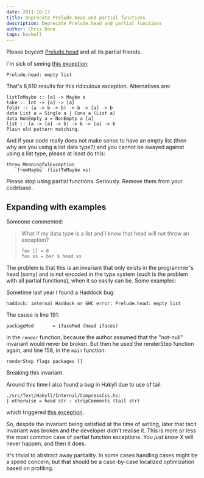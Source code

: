 ```yaml
---
date: 2011-10-17
title: Deprecate Prelude.head and partial functions
description: Deprecate Prelude.head and partial functions
author: Chris Done
tags: haskell
---
```


Please boycott
[Prelude.head](http://haskell.org/ghc/docs/latest/html/libraries/base/Prelude.html#v:head)
and all its partial friends.

I'm sick of seeing [this exception](http://www.google.com/search?sourceid=chrome&ie=UTF-8&q=%22Prelude.head%3A+empty+list%22):

    Prelude.head: empty list

That's 6,610 results for this ridiculous exception. Alternatives are:

    listToMaybe :: [a] -> Maybe a
    take :: Int -> [a] -> [a]
    foldr :: (a -> b -> b) -> b -> [a] -> b
    data List a = Single a | Cons a (List a)
    data NonEmpty a = NonEmpty a [a]
    list :: (a -> [a] -> b) -> b -> [a] -> b
    Plain old pattern matching.

And if your code really does not make sense to have an empty list
(then why are you using a list data type?) and you cannot be swayed
against using a list type, please at least do this:

    throw MeaningfulException
       `fromMaybe` (listToMaybe xs)

Please stop using partial functions. Seriously. Remove them from your
codebase.

## Expanding with examples

Someone commented:

> What if my data type is a list and I know that head will not throw
> an exception?
>
>     foo [] = 0
>     foo xs = bar $ head xs

The problem is that this is an invariant that only exists in the
programmer's head (sorry) and is not encoded in the type system (such
is the problem with all partial functions), when it so easily can
be. Some examples:

Sometime last year I found a Haddock bug:

    haddock: internal Haddock or GHC error: Prelude.head: empty list

The cause is line 191:

    packageMod       = ifaceMod (head ifaces)

in the `render` function, because the author assumed that the
"not-null" invariant would never be broken. But then he used the
renderStep function again, and line 158, in the `main` function:

    renderStep flags packages []

Breaking this invariant.

Around this time I also found a bug in Hakyll due to use of tail:

    ./src/Text/Hakyll/Internal/CompressCss.hs:
    | otherwise = head str : stripComments (tail str)

which triggered [this exception](http://hpaste.org/40264/hakyll_error).

So, despite the invariant being satisfied at the time of writing,
later that tacit invariant was broken and the developer didn't realise
it. This is more or less the most common case of partial function
exceptions. You *just know* X will never happen, and then it
does.

It's trivial to abstract away partiality. In some cases handling cases
might be a speed concern, but that should be a case-by-case localized
optimization based on profiling.
